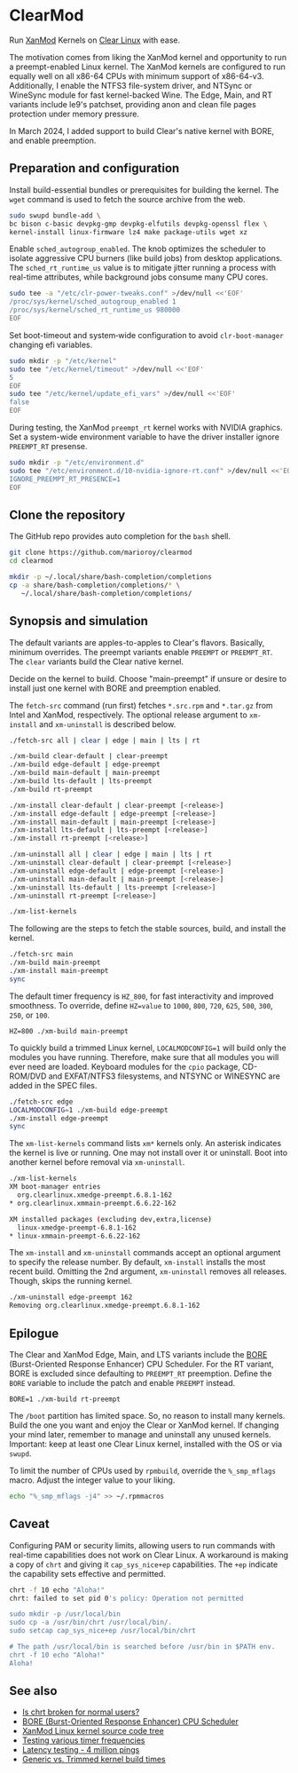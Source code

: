 # ClearMod

Run [XanMod](https://github.com/xanmod) Kernels on [Clear Linux](https://www.clearlinux.org) with ease.

The motivation comes from liking the XanMod kernel and opportunity to run a
preempt-enabled Linux kernel. The XanMod kernels are configured to run equally
well on all x86-64 CPUs with minimum support of x86-64-v3. Additionally, I
enable the NTFS3 file-system driver, and NTSync or WineSync module for fast
kernel-backed Wine. The Edge, Main, and RT variants include le9's patchset,
providing anon and clean file pages protection under memory pressure.

In March 2024, I added support to build Clear's native kernel with BORE, and
enable preemption.

## Preparation and configuration

Install build-essential bundles or prerequisites for building the kernel.
The `wget` command is used to fetch the source archive from the web.

```bash
sudo swupd bundle-add \
bc bison c-basic devpkg-gmp devpkg-elfutils devpkg-openssl flex \
kernel-install linux-firmware lz4 make package-utils wget xz
```

Enable `sched_autogroup_enabled`. The knob optimizes the scheduler to isolate
aggressive CPU burners (like build jobs) from desktop applications.
The `sched_rt_runtime_us` value is to mitigate jitter running a process with
real-time attributes, while background jobs consume many CPU cores.

```bash
sudo tee -a "/etc/clr-power-tweaks.conf" >/dev/null <<'EOF'
/proc/sys/kernel/sched_autogroup_enabled 1
/proc/sys/kernel/sched_rt_runtime_us 980000
EOF
```

Set boot-timeout and system‐wide configuration to avoid `clr‐boot‐manager`
changing efi variables.

```bash
sudo mkdir -p "/etc/kernel"
sudo tee "/etc/kernel/timeout" >/dev/null <<'EOF'
5
EOF
sudo tee "/etc/kernel/update_efi_vars" >/dev/null <<'EOF'
false
EOF
```

During testing, the XanMod `preempt_rt` kernel works with NVIDIA graphics.
Set a system-wide environment variable to have the driver installer ignore
`PREEMPT_RT` presense.

```bash
sudo mkdir -p "/etc/environment.d"
sudo tee "/etc/environment.d/10-nvidia-ignore-rt.conf" >/dev/null <<'EOF'
IGNORE_PREEMPT_RT_PRESENCE=1
EOF
```

## Clone the repository

The GitHub repo provides auto completion for the `bash` shell.

```bash
git clone https://github.com/marioroy/clearmod
cd clearmod

mkdir -p ~/.local/share/bash-completion/completions
cp -a share/bash-completion/completions/* \
   ~/.local/share/bash-completion/completions/
```

## Synopsis and simulation

The default variants are apples-to-apples to Clear's flavors. Basically,
minimum overrides. The preempt variants enable `PREEMPT` or `PREEMPT_RT`.
The `clear` variants build the Clear native kernel.

Decide on the kernel to build. Choose "main-preempt" if unsure or desire
to install just one kernel with BORE and preemption enabled.

The `fetch-src` command (run first) fetches `*.src.rpm` and `*.tar.gz` from
Intel and XanMod, respectively. The optional release argument to `xm-install`
and `xm-uninstall` is described below.

```bash
./fetch-src all | clear | edge | main | lts | rt

./xm-build clear-default | clear-preempt
./xm-build edge-default | edge-preempt
./xm-build main-default | main-preempt
./xm-build lts-default | lts-preempt
./xm-build rt-preempt

./xm-install clear-default | clear-preempt [<release>]
./xm-install edge-default | edge-preempt [<release>]
./xm-install main-default | main-preempt [<release>]
./xm-install lts-default | lts-preempt [<release>]
./xm-install rt-preempt [<release>]

./xm-uninstall all | clear | edge | main | lts | rt
./xm-uninstall clear-default | clear-preempt [<release>]
./xm-uninstall edge-default | edge-preempt [<release>]
./xm-uninstall main-default | main-preempt [<release>]
./xm-uninstall lts-default | lts-preempt [<release>]
./xm-uninstall rt-preempt [<release>]

./xm-list-kernels
```

The following are the steps to fetch the stable sources, build, and
install the kernel.

```bash
./fetch-src main
./xm-build main-preempt
./xm-install main-preempt
sync
```

The default timer frequency is `HZ_800`, for fast interactivity and improved
smoothness. To override, define `HZ=value` to `1000`, `800`, `720`, `625`,
`500`, `300`, `250`, or `100`.

```text
HZ=800 ./xm-build main-preempt
```

To quickly build a trimmed Linux kernel, `LOCALMODCONFIG=1` will build only
the modules you have running. Therefore, make sure that all modules you will
ever need are loaded. Keyboard modules for the `cpio` package, CD-ROM/DVD and
EXFAT/NTFS3 filesystems, and NTSYNC or WINESYNC are added in the SPEC files.

```bash
./fetch-src edge
LOCALMODCONFIG=1 ./xm-build edge-preempt
./xm-install edge-preempt
sync
```

The `xm-list-kernels` command lists `xm*` kernels only. An asterisk indicates
the kernel is live or running. One may not install over it or uninstall.
Boot into another kernel before removal via `xm-uninstall`.

```bash
./xm-list-kernels 
XM boot-manager entries
  org.clearlinux.xmedge-preempt.6.8.1-162
* org.clearlinux.xmmain-preempt.6.6.22-162

XM installed packages (excluding dev,extra,license)
  linux-xmedge-preempt-6.8.1-162
* linux-xmmain-preempt-6.6.22-162
```

The `xm-install` and `xm-uninstall` commands accept an optional argument to
specify the release number. By default, `xm-install` installs the most recent
build. Omitting the 2nd argument, `xm-uninstall` removes all releases.
Though, skips the running kernel.

```bash
./xm-uninstall edge-preempt 162
Removing org.clearlinux.xmedge-preempt.6.8.1-162
```

## Epilogue

The Clear and XanMod Edge, Main, and LTS variants include the [BORE](https://github.com/firelzrd/bore-scheduler) (Burst-Oriented Response Enhancer) CPU Scheduler. For the RT variant, BORE is excluded since defaulting to `PREEMPT_RT` preemption. Define the `BORE` variable to include the patch and enable `PREEMPT` instead.

```text
BORE=1 ./xm-build rt-preempt
```

The `/boot` partition has limited space. So, no reason to install many kernels.
Build the one you want and enjoy the Clear or XanMod kernel. If changing your
mind later, remember to manage and uninstall any unused kernels. Important:
keep at least one Clear Linux kernel, installed with the OS or via `swupd`.

To limit the number of CPUs used by `rpmbuild`, override the `%_smp_mflags`
macro. Adjust the integer value to your liking.

```bash
echo "%_smp_mflags -j4" >> ~/.rpmmacros
```

## Caveat

Configuring PAM or security limits, allowing users to run commands with
real-time capabilities does not work on Clear Linux. A workaround is making
a copy of `chrt` and giving it `cap_sys_nice+ep` capabilities. The `+ep`
indicate the capability sets effective and permitted.

```bash
chrt -f 10 echo "Aloha!"
chrt: failed to set pid 0's policy: Operation not permitted

sudo mkdir -p /usr/local/bin
sudo cp -a /usr/bin/chrt /usr/local/bin/.
sudo setcap cap_sys_nice+ep /usr/local/bin/chrt

# The path /usr/local/bin is searched before /usr/bin in $PATH env.
chrt -f 10 echo "Aloha!"
Aloha!
```

## See also

* [Is chrt broken for normal users?](https://github.com/clearlinux/distribution/issues/2962)
* [BORE (Burst-Oriented Response Enhancer) CPU Scheduler](https://github.com/firelzrd/bore-scheduler)
* [XanMod Linux kernel source code tree](https://github.com/xanmod/linux)
* [Testing various timer frequencies](https://gist.github.com/marioroy/f383f1e9f18498a251beb5c0a9f33dcf)
* [Latency testing - 4 million pings](https://gist.github.com/marioroy/5b36c9b650cb2af42e702922a8466d69)
* [Generic vs. Trimmed kernel build times](https://community.clearlinux.org/t/nvidia-and-xanmod-cl-updates/9299/15)

